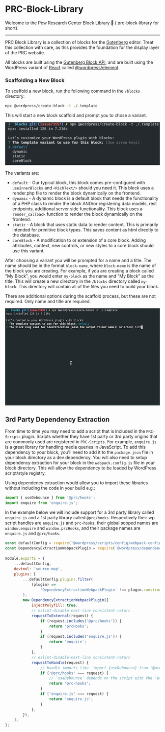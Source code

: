 # PRC-Block-Library

Welcome to the Pew Research Center Block Library 👋 ( prc-block-library for short).

---

PRC Block Library is a collection of blocks for the [Gutenberg](
https://wordpress.org/gutenberg/) editor. Treat this collection with care, as
this provides the foundation for the display layer of the PRC website.

All blocks are built using the [Gutenberg Block API](
https://wordpress.org/gutenberg/handbook/block-api/), and are built using
the WordPress variant of [React](https://reactjs.org/) called [@wordpress/element](
https://wordpress.org/gutenberg/handbook/designers-developers/developers/packages/packages-element/).

### Scaffolding a New Block

To scaffold a new block, run the following command in the `/blocks` directory:

```bash
npx @wordpress/create-block -t ./.template
```

This will start a new block scaffold and prompt you to chose a variant.

![Block Variants](.docs/block-variants.png)

The variants are:

 - `default` - Our typical block, this block comes pre-configured with `useInnerBlocks` and `<RichText/>` should you need it. This block uses a render.php file to render the block dynamically on the frontend.
 - `dynamic` - A dynamic block is a default block that needs the functionality of a PHP class to render the block AND/or registering data models, rest endpoints, additional server side functionality. This block uses a `render_callback` function to render the block dynamically on the frontend.
 - `static` - A block that uses static data to render content. This is primarily intended for primitive block types. This saves content as html directly to the database.
 - `coreBlock` - A modification to or extension of a core block. Adding attributes, context, new controls, or new styles to a core block should use this variant.

After choosing a variant you will be prompted for a name and a title. The name should
be in the format `block-name`, where `block-name` is the name of the block you
are creating. For example, if you are creating a block called "My Block", you
would enter `my-block` as the name and "My Block" as the title. This will create a new directory in the
`/blocks` directory called `my-block`. This directory will contain all of the
files you need to build your block.

There are additional options during the scaffold process, but these are not
required. Only name and title are required.

![Run Command](.docs/run-command.gif)

## 3rd Party Dependency Extraction

From time to time you may need to add a script that is included in the `PRC-Scripts` plugin. Scripts whether they have 1st party or 3rd party origins that are commonly used are registered in `PRC-Scripts`. For example, `enquire.js` is a great library for handling media queries in JavaScript. To add this dependency to your block, you'll need to add it to the `package.json` file in your block directory as a dev dependency. You will also need to setup dependency extraction for your block in the `webpack.config.js` file in your block directory. This will allow the dependency to be loaded by WordPress script/style registry.

Using dependency extraction would allow you to import these libraries without including the code in your build e.g.:
```js
import { useDebounce } from '@prc/hooks';
import enquire from 'enquire.js';
```

In the example below we will include support for a 3rd party library called `enquire.js` and a 1st party library called `@prc/hooks`. Respectively their wp script handles are `enquire.js` and `prc-hooks`, their global scoped names are `window.enquire` and `window.prcHooks`, and their package names are `enquire.js` and `@prc/hooks`.

```js
const defaultConfig = require('@wordpress/scripts/config/webpack.config');
const DependencyExtractionWebpackPlugin = require('@wordpress/dependency-extraction-webpack-plugin');

module.exports = {
	...defaultConfig,
	devtool: 'source-map',
	plugins: [
		...defaultConfig.plugins.filter(
			(plugin) =>
				'DependencyExtractionWebpackPlugin' !== plugin.constructor.name,
		),
		new DependencyExtractionWebpackPlugin({
			injectPolyfill: true,
			// eslint-disable-next-line consistent-return
			requestToExternal(request) {
				if (request.includes('@prc/hooks')) {
					return 'prcHooks';
				}
				if (request.includes('enquire.js')) {
					return 'enquire';
				}
			},
			// eslint-disable-next-line consistent-return
			requestToHandle(request) {
				// Handle imports like `import {useDebounce} from '@prc/hooks'`
				if ('@prc/hooks' === request) {
					// `useDebounce` depends on the script with the 'prc-hooks' handle.
					return 'prc-hooks';
				}
				if ('enquire.js' === request) {
					return 'enquire.js';
				}
			},
		}),
	],
};
```

